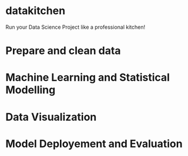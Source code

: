 # datakitchen
Run your Data Science Project like a professional kitchen!

# Prepare and clean data
# Machine Learning and Statistical Modelling
# Data Visualization
# Model Deployement and Evaluation
